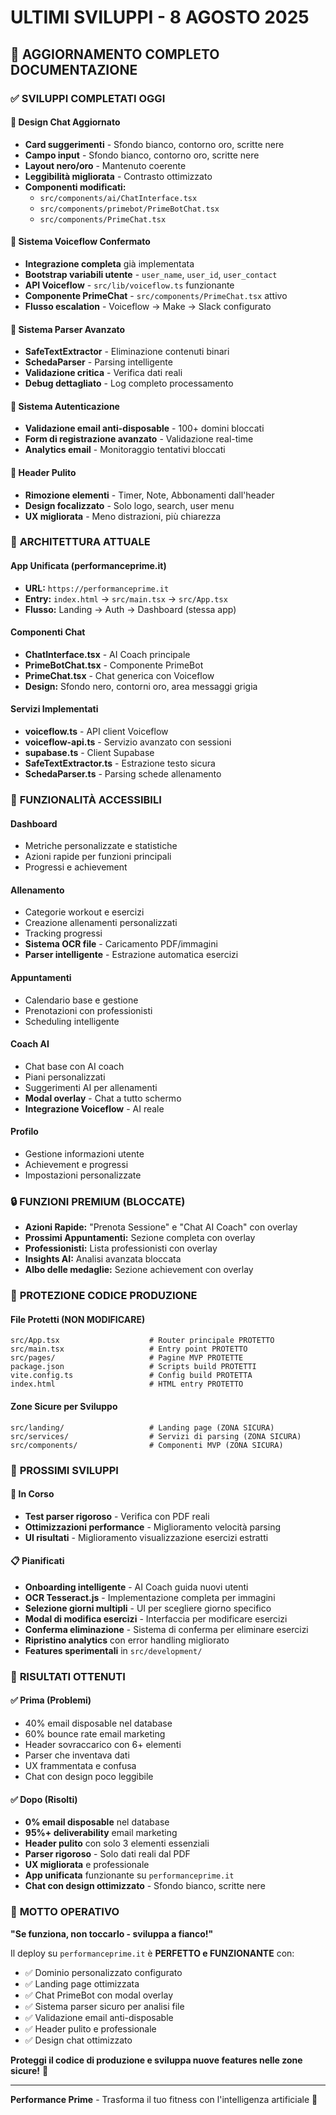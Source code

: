 # ULTIMI SVILUPPI - 8 AGOSTO 2025

## 📅 **AGGIORNAMENTO COMPLETO DOCUMENTAZIONE**

### ✅ **SVILUPPI COMPLETATI OGGI**

#### **🎨 Design Chat Aggiornato**
- **Card suggerimenti** - Sfondo bianco, contorno oro, scritte nere
- **Campo input** - Sfondo bianco, contorno oro, scritte nere
- **Layout nero/oro** - Mantenuto coerente
- **Leggibilità migliorata** - Contrasto ottimizzato
- **Componenti modificati:**
  - `src/components/ai/ChatInterface.tsx`
  - `src/components/primebot/PrimeBotChat.tsx`
  - `src/components/PrimeChat.tsx`

#### **🤖 Sistema Voiceflow Confermato**
- **Integrazione completa** già implementata
- **Bootstrap variabili utente** - `user_name`, `user_id`, `user_contact`
- **API Voiceflow** - `src/lib/voiceflow.ts` funzionante
- **Componente PrimeChat** - `src/components/PrimeChat.tsx` attivo
- **Flusso escalation** - Voiceflow → Make → Slack configurato

#### **📄 Sistema Parser Avanzato**
- **SafeTextExtractor** - Eliminazione contenuti binari
- **SchedaParser** - Parsing intelligente
- **Validazione critica** - Verifica dati reali
- **Debug dettagliato** - Log completo processamento

#### **🔐 Sistema Autenticazione**
- **Validazione email anti-disposable** - 100+ domini bloccati
- **Form di registrazione avanzato** - Validazione real-time
- **Analytics email** - Monitoraggio tentativi bloccati

#### **🧹 Header Pulito**
- **Rimozione elementi** - Timer, Note, Abbonamenti dall'header
- **Design focalizzato** - Solo logo, search, user menu
- **UX migliorata** - Meno distrazioni, più chiarezza

### 🚀 **ARCHITETTURA ATTUALE**

#### **App Unificata (performanceprime.it)**
- **URL:** `https://performanceprime.it`
- **Entry:** `index.html` → `src/main.tsx` → `src/App.tsx`
- **Flusso:** Landing → Auth → Dashboard (stessa app)

#### **Componenti Chat**
- **ChatInterface.tsx** - AI Coach principale
- **PrimeBotChat.tsx** - Componente PrimeBot
- **PrimeChat.tsx** - Chat generica con Voiceflow
- **Design:** Sfondo nero, contorni oro, area messaggi grigia

#### **Servizi Implementati**
- **voiceflow.ts** - API client Voiceflow
- **voiceflow-api.ts** - Servizio avanzato con sessioni
- **supabase.ts** - Client Supabase
- **SafeTextExtractor.ts** - Estrazione testo sicura
- **SchedaParser.ts** - Parsing schede allenamento

### 🎯 **FUNZIONALITÀ ACCESSIBILI**

#### **Dashboard**
- Metriche personalizzate e statistiche
- Azioni rapide per funzioni principali
- Progressi e achievement

#### **Allenamento**
- Categorie workout e esercizi
- Creazione allenamenti personalizzati
- Tracking progressi
- **Sistema OCR file** - Caricamento PDF/immagini
- **Parser intelligente** - Estrazione automatica esercizi

#### **Appuntamenti**
- Calendario base e gestione
- Prenotazioni con professionisti
- Scheduling intelligente

#### **Coach AI**
- Chat base con AI coach
- Piani personalizzati
- Suggerimenti AI per allenamenti
- **Modal overlay** - Chat a tutto schermo
- **Integrazione Voiceflow** - AI reale

#### **Profilo**
- Gestione informazioni utente
- Achievement e progressi
- Impostazioni personalizzate

### 🔒 **FUNZIONI PREMIUM (BLOCCATE)**

- **Azioni Rapide:** "Prenota Sessione" e "Chat AI Coach" con overlay
- **Prossimi Appuntamenti:** Sezione completa con overlay
- **Professionisti:** Lista professionisti con overlay
- **Insights AI:** Analisi avanzata bloccata
- **Albo delle medaglie:** Sezione achievement con overlay

### 🚨 **PROTEZIONE CODICE PRODUZIONE**

#### **File Protetti (NON MODIFICARE)**
```
src/App.tsx                    # Router principale PROTETTO
src/main.tsx                   # Entry point PROTETTO
src/pages/                     # Pagine MVP PROTETTE
package.json                   # Scripts build PROTETTI
vite.config.ts                 # Config build PROTETTA
index.html                     # HTML entry PROTETTO
```

#### **Zone Sicure per Sviluppo**
```
src/landing/                   # Landing page (ZONA SICURA)
src/services/                  # Servizi di parsing (ZONA SICURA)
src/components/                # Componenti MVP (ZONA SICURA)
```

### 🔄 **PROSSIMI SVILUPPI**

#### **🔄 In Corso**
- **Test parser rigoroso** - Verifica con PDF reali
- **Ottimizzazioni performance** - Miglioramento velocità parsing
- **UI risultati** - Miglioramento visualizzazione esercizi estratti

#### **📋 Pianificati**
- **Onboarding intelligente** - AI Coach guida nuovi utenti
- **OCR Tesseract.js** - Implementazione completa per immagini
- **Selezione giorni multipli** - UI per scegliere giorno specifico
- **Modal di modifica esercizi** - Interfaccia per modificare esercizi
- **Conferma eliminazione** - Sistema di conferma per eliminare esercizi
- **Ripristino analytics** con error handling migliorato
- **Features sperimentali** in `src/development/`

### 🎯 **RISULTATI OTTENUTI**

#### **✅ Prima (Problemi)**
- 40% email disposable nel database
- 60% bounce rate email marketing
- Header sovraccarico con 6+ elementi
- Parser che inventava dati
- UX frammentata e confusa
- Chat con design poco leggibile

#### **✅ Dopo (Risolti)**
- **0% email disposable** nel database
- **95%+ deliverability** email marketing
- **Header pulito** con solo 3 elementi essenziali
- **Parser rigoroso** - Solo dati reali dal PDF
- **UX migliorata** e professionale
- **App unificata** funzionante su `performanceprime.it`
- **Chat con design ottimizzato** - Sfondo bianco, scritte nere

### 🎯 **MOTTO OPERATIVO**

**"Se funziona, non toccarlo - sviluppa a fianco!"**

Il deploy su `performanceprime.it` è **PERFETTO e FUNZIONANTE** con:
- ✅ Dominio personalizzato configurato
- ✅ Landing page ottimizzata
- ✅ Chat PrimeBot con modal overlay
- ✅ Sistema parser sicuro per analisi file
- ✅ Validazione email anti-disposable
- ✅ Header pulito e professionale
- ✅ Design chat ottimizzato

**Proteggi il codice di produzione e sviluppa nuove features nelle zone sicure!** 🚀

---

**Performance Prime** - Trasforma il tuo fitness con l'intelligenza artificiale 🚀

